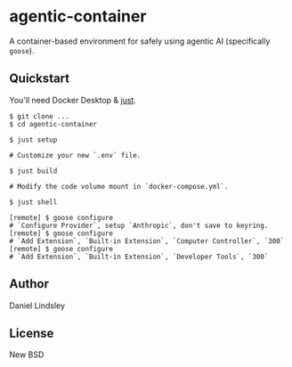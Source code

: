 # agentic-container

A container-based environment for safely using agentic AI (specifically `goose`).


## Quickstart

You'll need Docker Desktop & [just](https://just.systems/).

```shell
$ git clone ...
$ cd agentic-container

$ just setup

# Customize your new `.env` file.

$ just build

# Modify the code volume mount in `docker-compose.yml`.

$ just shell

[remote] $ goose configure
# `Configure Provider`, setup `Anthropic`, don't save to keyring.
[remote] $ goose configure
# `Add Extension`, `Built-in Extension`, `Computer Controller`, `300`
[remote] $ goose configure
# `Add Extension`, `Built-in Extension`, `Developer Tools`, `300`
```


## Author

Daniel Lindsley


## License

New BSD
